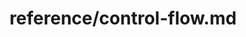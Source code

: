 ---
title: reference/control-flow.md
showAuthorInfo: false
redirect_path: https://kotlinlang.org/docs/control-flow.html
---